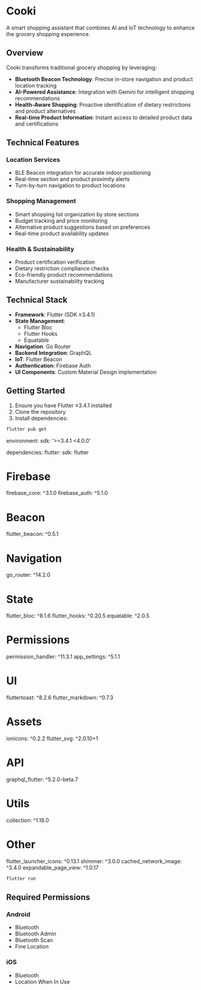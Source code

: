 # Cooki

A smart shopping assistant that combines AI and IoT technology to enhance the grocery shopping experience.

## Overview

Cooki transforms traditional grocery shopping by leveraging:

- **Bluetooth Beacon Technology**: Precise in-store navigation and product location tracking
- **AI-Powered Assistance**: Integration with Gemini for intelligent shopping recommendations
- **Health-Aware Shopping**: Proactive identification of dietary restrictions and product alternatives
- **Real-time Product Information**: Instant access to detailed product data and certifications

## Technical Features

### Location Services
- BLE Beacon integration for accurate indoor positioning
- Real-time section and product proximity alerts
- Turn-by-turn navigation to product locations

### Shopping Management
- Smart shopping list organization by store sections
- Budget tracking and price monitoring
- Alternative product suggestions based on preferences
- Real-time product availability updates

### Health & Sustainability
- Product certification verification
- Dietary restriction compliance checks
- Eco-friendly product recommendations
- Manufacturer sustainability tracking

## Technical Stack

- **Framework**: Flutter (SDK ≥3.4.1)
- **State Management**: 
  - Flutter Bloc
  - Flutter Hooks
  - Equatable
- **Navigation**: Go Router
- **Backend Integration**: GraphQL
- **IoT**: Flutter Beacon
- **Authentication**: Firebase Auth
- **UI Components**: Custom Material Design implementation

## Getting Started

1. Ensure you have Flutter ≥3.4.1 installed
2. Clone the repository
3. Install dependencies:

```bash
flutter pub get
```

environment:
  sdk: '>=3.4.1 <4.0.0'

dependencies:
  flutter:
    sdk: flutter

  # Firebase
  firebase_core: ^3.1.0
  firebase_auth: ^5.1.0

  # Beacon
  flutter_beacon: ^0.5.1

  # Navigation
  go_router: ^14.2.0

  # State
  flutter_bloc: ^8.1.6
  flutter_hooks: ^0.20.5
  equatable: ^2.0.5

  # Permissions
  permission_handler: ^11.3.1
  app_settings: ^5.1.1

  # UI
  fluttertoast: ^8.2.6
  flutter_markdown: ^0.7.3

  # Assets
  ionicons: ^0.2.2
  flutter_svg: ^2.0.10+1

  # API
  graphql_flutter: ^5.2.0-beta.7

  # Utils
  collection: ^1.18.0

  # Other
  flutter_launcher_icons: ^0.13.1
  shimmer: ^3.0.0
  cached_network_image: ^3.4.0
  expandable_page_view: ^1.0.17

```bash
flutter run
```

## Required Permissions

### Android
- Bluetooth
- Bluetooth Admin
- Bluetooth Scan
- Fine Location

### iOS
- Bluetooth
- Location When In Use

